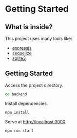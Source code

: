# Getting Started

## What is inside?

This project uses many tools like:

- [expressjs](https://expressjs.com/)
- [sequelize](https://sequelize.org/)
- [sqlite3](https://www.sqlite.org/index.html)


## Getting Started

Access the project directory.

```bash
cd backend
```

Install dependencies.

```bash
npm install
```

Serve  at <http://localhost:3000>.

```bash
npm run start
```
